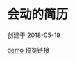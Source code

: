 # 会动的简历

创建于 2018-05-19

[demo 预览链接](https://hehe1111.github.io/js_demo/animation-resume/index.html)
